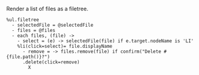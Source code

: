 Render a list of files as a filetree.

    %ul.filetree
      - selectedFile = @selectedFile
      - files = @files
      - each files, (file) ->
        - select = (e) -> selectedFile(file) if e.target.nodeName is 'LI'
        %li(click=select)= file.displayName
          - remove = -> files.remove(file) if confirm("Delete #{file.path()}?")
          .delete(click=remove)
            X
